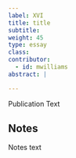 ```yaml
---
label: XVI
title: title
subtitle:
weight: 45
type: essay
class:
contributor:
  - id: mwilliams
abstract: |

---
```


Publication Text

## Notes

Notes text
